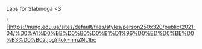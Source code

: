 Labs for Slabinoga <3

![]https://nung.edu.ua/sites/default/files/styles/person250x320/public/2021-04/%D0%A1%D0%BB%D0%B0%D0%B1%D1%96%D0%BD%D0%BE%D0%B3%D0%B02.jpg?itok=nmZNL1bc
